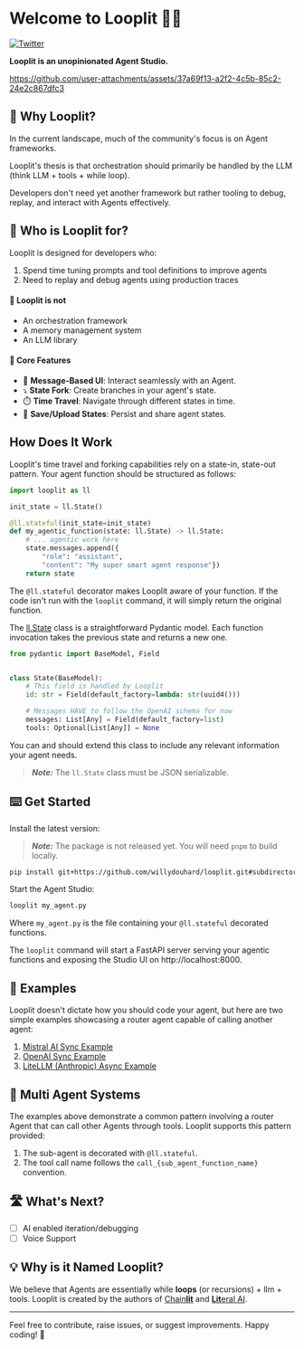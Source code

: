 # Welcome to Looplit 🔁💡

[![Twitter](https://img.shields.io/twitter/url/https/twitter.com/chainlit_io.svg?style=social&label=Follow%20%40chainlit_io)](https://twitter.com/chainlit_io)

**Looplit is an unopinionated Agent Studio.**

https://github.com/user-attachments/assets/37a69f13-a2f2-4c5b-85c2-24e2c867dfc3

## 🤔 Why Looplit?

In the current landscape, much of the community's focus is on Agent frameworks. 

Looplit's thesis is that orchestration should primarily be handled by the LLM (think LLM + tools + while loop).

Developers don't need yet another framework but rather tooling to debug, replay, and interact with Agents effectively.

## 💁 Who is Looplit for?

Looplit is designed for developers who:

1. Spend time tuning prompts and tool definitions to improve agents
2. Need to replay and debug agents using production traces

#### 🙅 Looplit is not
- An orchestration framework
- A memory management system
- An LLM library

#### 🔧 Core Features

- 💬 **Message-Based UI**: Interact seamlessly with an Agent.
- ⤵️ **State Fork**: Create branches in your agent's state.
- ⏱️ **Time Travel**: Navigate through different states in time.
- 💾 **Save/Upload States**: Persist and share agent states.

## How Does It Work

Looplit's time travel and forking capabilities rely on a state-in, state-out pattern. Your agent function should be structured as follows:

```python
import looplit as ll

init_state = ll.State()

@ll.stateful(init_state=init_state)
def my_agentic_function(state: ll.State) -> ll.State:
    # ... agentic work here
    state.messages.append({
        "role": "assistant",
        "content": "My super smart agent response"})
    return state
```

The `@ll.stateful` decorator makes Looplit aware of your function. If the code isn't run with the `looplit` command, it will simply return the original function.

The [ll.State](/backend/looplit/state/__init__.py) class is a straightforward Pydantic model. Each function invocation takes the previous state and returns a new one.

```py
from pydantic import BaseModel, Field


class State(BaseModel):
    # This field is handled by Looplit
    id: str = Field(default_factory=lambda: str(uuid4()))

    # Messages HAVE to follow the OpenAI schema for now
    messages: List[Any] = Field(default_factory=list)
    tools: Optional[List[Any]] = None
```

You can and should extend this class to include any relevant information your agent needs.

> **_Note:_** The `ll.State` class must be JSON serializable.

## ⌨️ Get Started

Install the latest version:

> **_Note:_** The package is not released yet. You will need `pnpm` to build locally.

```sh
pip install git+https://github.com/willydouhard/looplit.git#subdirectory=backend/
```

Start the Agent Studio:

```sh
looplit my_agent.py
```

Where `my_agent.py` is the file containing your `@ll.stateful` decorated functions.

The `looplit` command will start a FastAPI server serving your agentic functions and exposing the Studio UI on http://localhost:8000.

## 🤖 Examples

Looplit doesn't dictate how you should code your agent, but here are two simple examples showcasing a router agent capable of calling another agent:

1. [Mistral AI Sync Example](./examples/mistral_multi_agent/)
2. [OpenAI Sync Example](./examples/openai_multi_agent/)
3. [LiteLLM (Anthropic) Async Example](./examples/anthropic_multi_agent/)

## 🤙 Multi Agent Systems

The examples above demonstrate a common pattern involving a router Agent that can call other Agents through tools. Looplit supports this pattern provided:

1. The sub-agent is decorated with `@ll.stateful`.
2. The tool call name follows the `call_{sub_agent_function_name}` convention.

## 🛣️ What's Next?

- [ ] AI enabled iteration/debugging
- [ ] Voice Support

## 💡 Why is it Named Looplit?

We believe that Agents are essentially while **loops** (or recursions) + llm + tools. Looplit is created by the authors of [Chain**lit**](https://github.com/Chainlit/chainlit) and [**Lit**eral AI](https://www.literalai.com/).

---

Feel free to contribute, raise issues, or suggest improvements. Happy coding! 🚀
